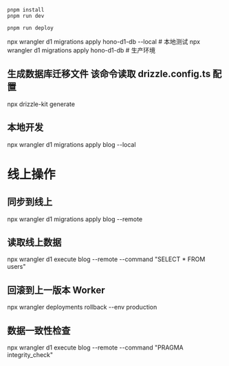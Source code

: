 ```
pnpm install
pnpm run dev
```

```
pnpm run deploy
```


npx wrangler d1 migrations apply hono-d1-db --local  # 本地测试
npx wrangler d1 migrations apply hono-d1-db  # 生产环境



## 生成数据库迁移文件 该命令读取 drizzle.config.ts 配置
npx drizzle-kit generate


## 本地开发
npx wrangler d1 migrations apply blog --local

# 线上操作
## 同步到线上
npx wrangler d1 migrations apply blog --remote


## 读取线上数据
npx wrangler d1 execute blog --remote --command "SELECT * FROM users"

## 回滚到上一版本 Worker
npx wrangler deployments rollback --env production

## 数据一致性检查
npx wrangler d1 execute blog --remote --command "PRAGMA integrity_check"